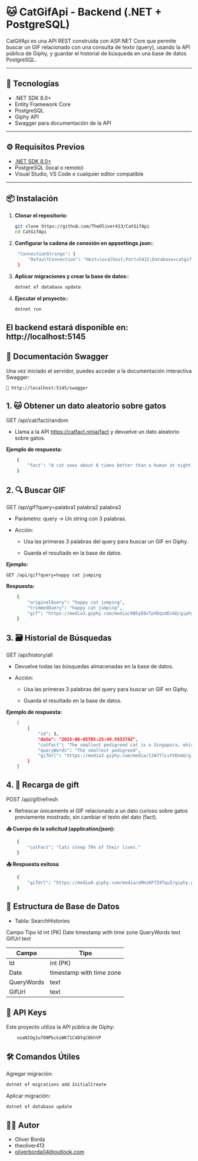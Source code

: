 # 🐱 CatGifApi - Backend (.NET + PostgreSQL)

CatGifApi es una API REST construida con ASP.NET Core que permite buscar un GIF relacionado con una consulta de texto (query), usando la API pública de Giphy, y guardar el historial de búsqueda en una base de datos PostgreSQL.

---

## 🚀 Tecnologías

- .NET SDK 8.0+
- Entity Framework Core
- PostgreSQL
- Giphy API
- Swagger para documentación de la API

---

## ⚙️ Requisitos Previos

- [.NET SDK 8.0+](https://dotnet.microsoft.com/es-es/download/dotnet/8.0)
- PostgreSQL (local o remoto)
- Visual Studio, VS Code o cualquier editor compatible

---

## 📦 Instalación

1. **Clonar el repositorio**:

   ```bash
   git clone https://github.com/TheOliver413/CatGifApi
   cd CatGifApi

2. **Configurar la cadena de conexión en appsettings.json:**:
   ```bash
    "ConnectionStrings": {
        "DefaultConnection": "Host=localhost;Port=5432;Database=catgifdb;Username=postgres;Password=tu_password"
    }
3. **Aplicar migraciones y crear la base de datos:**:
   ```bash
   dotnet ef database update

4. **Ejecutar el proyecto:**:
   ```bash
   dotnet run

## El backend estará disponible en: http://localhost:5145 

## 📖 Documentación Swagger
Una vez iniciado el servidor, puedes acceder a la documentación interactiva Swagger:
    
    🔗 http://localhost:5145/swagger

## 1. **🐱 Obtener un dato aleatorio sobre gatos**

GET /api/cat/fact/random

- Llama a la API https://catfact.ninja/fact y devuelve un dato aleatorio sobre gatos.

**Ejemplo de respuesta:**
```bash
    {
        "fact": "A cat sees about 6 times better than a human at night, and needs 1/6 the amount of of light that a human does - it has a layer of extra reflecting cells which absorb light."
    }
```

## 2. **🔍 Buscar GIF**

GET /api/gif?query=palabra1 palabra2 palabra3

- Parámetro: query → Un string con 3 palabras.

- Acción:

    - Usa las primeras 3 palabras del query para buscar un GIF en Giphy.

    - Guarda el resultado en la base de datos.

**Ejemplo:**

    GET /api/gif?query=happy cat jumping

**Respuesta:**
```bash
    {
        "originalQuery": "happy cat jumping",
        "trimmedQuery": "happy cat jumping",
        "gif": "https://media3.giphy.com/media/XW5yE0xTpVDqxdEskD/giphy.gif?cid=581e12b99l7lfqvebfdve5j0rjq0s3wc4clv86a2xvq6p7v4&ep=v1_gifs_search&rid=giphy.gif&ct=g"
    }
```
## 3. **🗃️ Historial de Búsquedas**

GET /api/history/all

- Devuelve todas las búsquedas almacenadas en la base de datos.

- Acción:

    - Usa las primeras 3 palabras del query para buscar un GIF en Giphy.

    - Guarda el resultado en la base de datos.

**Ejemplo de respuesta:**
```bash
    [
        {
            "id": 3,
            "date": "2025-06-05T05:25:49.593374Z",
            "catFact": "The smallest pedigreed cat is a Singapura, which can weigh just 4 lbs (1.8 kg), or about five large cans of cat food. The largest pedigreed cats are Maine Coon cats, which can weigh 25 lbs (11.3 kg), or nearly twice as much as an average cat weighs.",
            "queryWords": "The smallest pedigreed",
            "gifUrl": "https://media3.giphy.com/media/13A7YlLvYVDnmU/giphy.gif?cid=581e12b9p8u1ryvey4cgl4o2b82z38jqxv2lttaa8ac609tf&ep=v1_gifs_search&rid=giphy.gif&ct=g"
        }
    ]
```

## 4. **🔄 Recarga de gift**

POST /api/gif/refresh

- Refrescar únicamente el GIF relacionado a un dato curioso sobre gatos previamente mostrado, sin cambiar el texto del dato (fact). 

**📥 Cuerpo de la solicitud (application/json):**
```bash
    {
        "catFact": "Cats sleep 70% of their lives."
    }
```

**📤 Respuesta exitosa**
```bash
    {
        "gifUrl": "https://media0.giphy.com/media/aMmiKP7Z4TquI/giphy.gif?cid=581e12b9jcvi5002ucdakaig5kpb1gwpcyt71cljvaq7g5dd&ep=v1_gifs_search&rid=giphy.gif&ct=g"
    }
```


## 📝 Estructura de Base de Datos
- Tabla: SearchHistories

Campo	Tipo
Id	int (PK)
Date	timestamp with time zone
QueryWords	text
GifUrl	text

| Campo  | Tipo |
| ------------- | ------------- |
| Id  | int (PK)  |
| Date  | timestamp with time zone  |
| QueryWords  | text  |
| GifUrl  | text  |

## 🔑 API Keys
Este proyecto utiliza la API pública de Giphy:
```bash
    voaNIOg1u7ONPbckzWK71C48YqCOkhVP
```

## 🛠️ Comandos Útiles
Agregar migración:
```bash
dotnet ef migrations add InitialCreate
```

Aplicar migración:
```bash
dotnet ef database update
```

## 🧑‍💻 Autor
- Oliver Borda
- theoliver413
- oliverborda04@outlook.com